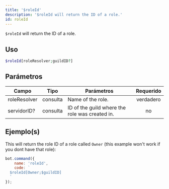 ```yaml
---
title: '$roleId'
description: '$roleId will return the ID of a role.'
id: roleId
---
```


`$roleId` will return the ID of a role.

## Uso

```php
$roleId[roleResolver;guildID?]
```

## Parámetros

| Campo        | Tipo     | Parámetros                                     | Requerido |
| ------------ | -------- | ---------------------------------------------- |:---------:|
| roleResolver | consulta | Name of the role.                              | verdadero |
| servidorID?  | consulta | ID of the guild where the role was created in. |    no     |

## Ejemplo(s)

This will return the role ID of a role called `Owner` (this example won't work if you dont have that role):

```javascript
bot.command({
    name: 'roleId',
    code: `
  $roleId[Owner;$guildID]
  `
});
```
